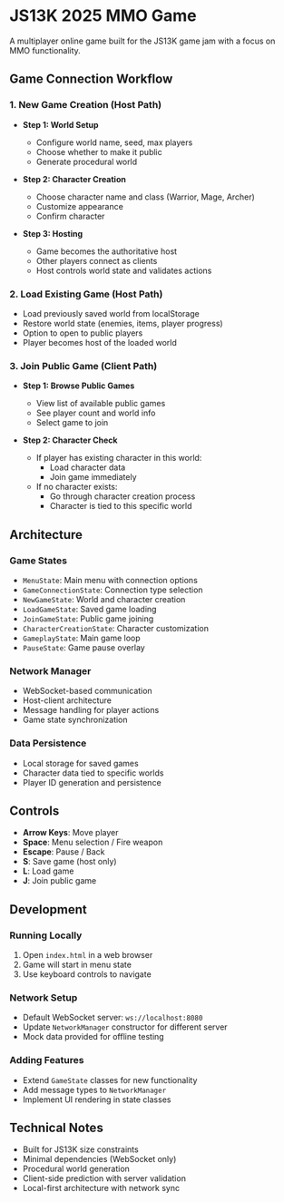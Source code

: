 # JS13K 2025 MMO Game

A multiplayer online game built for the JS13K game jam with a focus on MMO functionality.

## Game Connection Workflow

### 1. New Game Creation (Host Path)
- **Step 1: World Setup**
  - Configure world name, seed, max players
  - Choose whether to make it public
  - Generate procedural world

- **Step 2: Character Creation**
  - Choose character name and class (Warrior, Mage, Archer)
  - Customize appearance
  - Confirm character

- **Step 3: Hosting**
  - Game becomes the authoritative host
  - Other players connect as clients
  - Host controls world state and validates actions

### 2. Load Existing Game (Host Path)
- Load previously saved world from localStorage
- Restore world state (enemies, items, player progress)
- Option to open to public players
- Player becomes host of the loaded world

### 3. Join Public Game (Client Path)
- **Step 1: Browse Public Games**
  - View list of available public games
  - See player count and world info
  - Select game to join

- **Step 2: Character Check**
  - If player has existing character in this world:
    - Load character data
    - Join game immediately
  - If no character exists:
    - Go through character creation process
    - Character is tied to this specific world

## Architecture

### Game States
- `MenuState`: Main menu with connection options
- `GameConnectionState`: Connection type selection
- `NewGameState`: World and character creation
- `LoadGameState`: Saved game loading
- `JoinGameState`: Public game joining
- `CharacterCreationState`: Character customization
- `GameplayState`: Main game loop
- `PauseState`: Game pause overlay

### Network Manager
- WebSocket-based communication
- Host-client architecture
- Message handling for player actions
- Game state synchronization

### Data Persistence
- Local storage for saved games
- Character data tied to specific worlds
- Player ID generation and persistence

## Controls

- **Arrow Keys**: Move player
- **Space**: Menu selection / Fire weapon
- **Escape**: Pause / Back
- **S**: Save game (host only)
- **L**: Load game
- **J**: Join public game

## Development

### Running Locally
1. Open `index.html` in a web browser
2. Game will start in menu state
3. Use keyboard controls to navigate

### Network Setup
- Default WebSocket server: `ws://localhost:8080`
- Update `NetworkManager` constructor for different server
- Mock data provided for offline testing

### Adding Features
- Extend `GameState` classes for new functionality
- Add message types to `NetworkManager`
- Implement UI rendering in state classes

## Technical Notes

- Built for JS13K size constraints
- Minimal dependencies (WebSocket only)
- Procedural world generation
- Client-side prediction with server validation
- Local-first architecture with network sync

